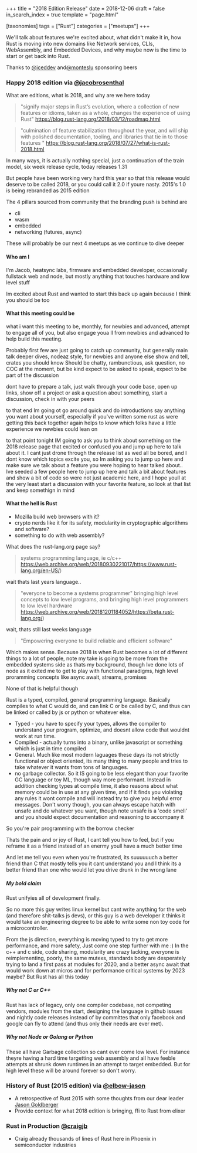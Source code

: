 +++
title = "2018 Edition Release"
date = 2018-12-06
draft = false
in_search_index = true
template = "page.html"

[taxonomies] 
tags = ["Rust"]
categories = ["meetups"]
+++

We'll talk about features we're excited about, what didn't make it in, how Rust is moving into new domains like Network services, CLIs, WebAssembly, and Embedded Devices, and why maybe now is the time to start or get back into Rust.

<!-- more -->

Thanks to [@iceddev](https://github.com/iceddev) and[@monteslu](https://github.com/monteslu) sponsoring beers

### Happy 2018 edition via [@jacobrosenthal](https://github.com/jacobrosenthal)

What are editions, what is 2018, and why are we here today

> "signify major steps in Rust’s evolution, where a collection of new features or idioms, taken as a whole, changes the experience of using Rust"
> https://blog.rust-lang.org/2018/03/12/roadmap.html

> "culmination of feature stabilization throughout the year, and will ship with polished documentation, tooling, and libraries that tie in to those features "
> https://blog.rust-lang.org/2018/07/27/what-is-rust-2018.html

In many ways, it is actually nothing special, just a continuation of the train model, six week release cycle, today releases 1.31

But people have been working very hard this year so that this release would deserve to be called 2018, or you could call it 2.0 if youre nasty. 2015's 1.0 is being rebranded as 2015 edition

The 4 pillars sourced from community that the branding push is behind are

-   cli
-   wasm
-   embedded
-   networking (futures, async)

These will probably be our next 4 meetups as we continue to dive deeper

#### Who am I

I'm Jacob, heatsync labs, firmware and embedded developer, occasionally fullstack web and node, but mostly anything that touches hardware and low level stuff

Im excited about Rust and wanted to start this back up again because I think you should be too

#### What this meeting could be

what i want this meeting to be, monthly, for newbies and advanced, attempt to engage all of you, but also engage youa ll from newbies and advanced to help build this meeting.

Probably first few are just going to catch up community, but generally main talk deeper dives,
nodeaz style, for newbies and anyone else show and tell, crates you should know
Should be chatty, rambunctious, ask question, no COC at the moment, but be kind
expect to be asked to speak, expect to be part of the discussion

dont have to prepare a talk, just walk through your code base, open up links, show off a project or ask a question about something, start a discussion, check in with your peers

to that end Im going ot go around quick and do introductions say anything you want about yourself, especially if you've written some rust as were getting this back together again helps to know which folks have a little experience we newbies could lean on

to that point tonight IM going to ask you to think about something on the 2018 release page that excited or confused you and jump up here to talk about it. I cant just drone through the release list as wed all be bored, and I dont know which topics excite you, so Im asking you to jump up here and make sure we talk about a feature you were hoping to hear talked about.. Ive seeded a few people here to jump up here and talk a bit about features and show a bit of code so were not just academic here, and I hope youll at the very least start a discussion with your favorite feature, so look at that list and keep somethign in mind

#### What the hell is Rust

-   Mozilla build web browsers with it?
-   crypto nerds like it for its safety, modularity in cryptographic algorithms and software?
-   something to do with web assembly?

What does the rust-lang.org page say?

> systems programming language, ie c/c++
> https://web.archive.org/web/20180930221017/https://www.rust-lang.org/en-US/)

wait thats last years language..

> "everyone to become a systems programmer" bringing high level concepts to low level programs, and bringing high level programmers to low level hardware
> https://web.archive.org/web/20181201184052/https://beta.rust-lang.org/)

wait, thats still last weeks language

> "Empowering everyone to build reliable and efficient software"

Which makes sense. Because 2018 is when Rust becomes a lot of different things to a lot of people, note my take is going to be more from the embedded systems side as thats my background, though Ive done lots of node as it exited me to get to play with functional paradigms, high level proramming concepts like async await, streams, promises

None of that is helpful though

Rust is a typed, compiled, general programming language. Basically compiles to what C would do, and can link C or be called by C, and thus can be linked or called by js or python or whatever else.

-   Typed - you have to specify your types, allows the compiler to understand your program, optimize, and doesnt allow code that wouldnt work at run time.
-   Compiled - actually turns into a binary, unlike javascript or something which is just in time compiled
-   General. Much like most modern laguages these days its not strictly functional or object oriented, its many thing to many people and tries to take whatever it wants from tons of languages.
-   no garbage collector. So it IS going to be less elegant than your favorite GC language or toy ML, though way more performant. Instead in addition checking types at compile time, it also reasons about what memory could be in use at any given time, and if it finds you violating any rules it wont compile and will instead try to give you helpful error messages. Don't worry though, you can always escape hatch with unsafe and do whatever you want, though note unsafe is a 'code smell' and you should expect documentation and reasoning to accompany it

So you're pair programming with the borrow checker

Thats the pain and or joy of Rust, I cant tell you how to feel, but if you reframe it as a friend instead of an enermy youll have a much better time

And let me tell you even when you're frustrated, its suuuuuuch a better friend than C that mostly tells you it cant understand you and I think its a better friend than one who would let you drive drunk in the wrong lane

##### My bold claim

Rust unifyies all of development finally.

So no more this guy writes linux kernel but cant write anything for the web (and therefore shit-talks js devs), or this guy is a web developer it thinks it would take an engineering degree to be able to write some non toy code for a microcontroller.

From the js direction, everything is moving typed to try to get more performance, and more safety, Just come one step further with me :)
In the c++ and c side, code sharing, modularity are crazy lacking, everyone is reimplementing, poorly, the same mutexs, standards body are desperately trying to land a first pass at modules for 2020, and a better async await that would work down at micros and for performance critical systems by 2023 maybe?
But Rust has all this today

##### Why not C or C++

Rust has lack of legacy, only one compiler codebase, not competing vendors, modules from the start, designing the language in github issues and nightly code releases instead of by committes that only facebook and google can fly to attend (and thus only their needs are ever met).

##### Why not Node or Golang or Python

These all have Garbage collection so cant ever come low level. For instance theyre having a hard time targetting web assembly and all have feeble attempts at shrunk down runtimes in an attempt to target embedded. But for high level these will be around forever so don't worry.

### History of Rust (2015 edition) via [@elbow-jason](https://github.com/elbow-jason)

-   A retrospective of Rust 2015 with some thoughts from our dear leader [Jason Goldberger](https://github.com/elbow-jason)
-   Provide context for what 2018 edition is bringing, ffi to Rust from elixer

### Rust in Production [@craigjb](https://github.com/craigjb)

-   Craig already thousands of lines of Rust here in Phoenix in semiconductor industries
